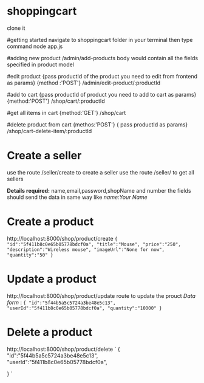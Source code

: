 # shoppingcart
clone it

#getting started
navigate to shoppingcart folder in your terminal then type command
node app.js

#adding new product
/admin/add-products
body would contain all the fields specified in product model

#edit product {pass productId of the product you need to edit from frontend as params} {method :'POST'}
/admin/edit-product/:productId

#add to cart {pass productId of product you need to add to cart as params}{method:'POST'}
/shop/cart/:productId

#get all items in cart {method:'GET'}
/shop/cart

#delete product from cart {methos:'POST'}  { pass productId as params}
/shop/cart-delete-item/:productId


# Create a seller
use the route /seller/create to create a seller
use the route /seller/ to get all sellers

__Details required:__
name,email,password,shopName and number
the fields should send the data in same way like *name:Your Name*

# Create a product
http://localhost:8000/shop/product/create
`{
    "id":"5f411b8c0e65b05778bdcf0a",
    "title":"Mouse",
    "price":"250",
    "description":"Wireless mouse",
    "imageUrl":"None for now",
    "quantity":"50"
}`

# Update a product
http://localhost:8000/shop/product/update route to update the prouct
*Data form* :
`{
    "id":"5f44b5a5c5724a3be48e5c13",
    "userId":"5f411b8c0e65b05778bdcf0a",
    "quantity":"10000"
}`

# Delete a product
http://localhost:8000/shop/product/delete
` {
    "id":"5f44b5a5c5724a3be48e5c13",
    "userId":"5f411b8c0e65b05778bdcf0a",
    
} `








